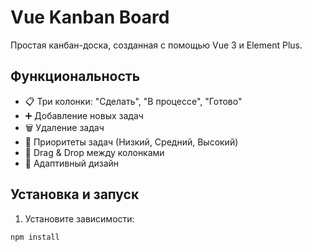 # Vue Kanban Board

Простая канбан-доска, созданная с помощью Vue 3 и Element Plus.

## Функциональность

- 📋 Три колонки: "Сделать", "В процессе", "Готово"
- ➕ Добавление новых задач
- 🗑️ Удаление задач
- 🎯 Приоритеты задач (Низкий, Средний, Высокий)
- 🔄 Drag & Drop между колонками
- 📱 Адаптивный дизайн

## Установка и запуск

1. Установите зависимости:
```bash
npm install